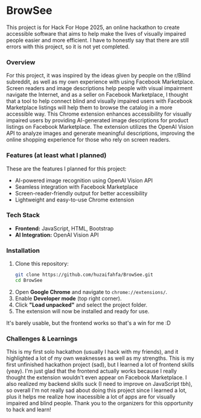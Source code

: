 # BrowSee
This project is for Hack For Hope 2025, an online hackathon to create accessible software that aims to help make the lives of visually impaired people easier and more efficient. I have to honestly say that there are still errors with this project, so it is not yet completed.

### **Overview**  
For this project, it was inspired by the ideas given by people on the r/Blind subreddit, as well as my own experience with using Facebook Marketplace. Screen readers and image descriptions help people with visual impairment navigate the Internet, and as a seller on Facebook Marketplace, I thought that a tool to help connect blind and visually impaired users with Facebook Marketplace listings will help them to browse the catalog in a more accessible way. This Chrome extension enhances accessibility for visually impaired users by providing AI-generated image descriptions for product listings on Facebook Marketplace. The extension utilizes the OpenAI Vision API to analyze images and generate meaningful descriptions, improving the online shopping experience for those who rely on screen readers.  

### **Features (at least what I planned)**  
These are the features I planned for this project:
- AI-powered image recognition using OpenAI Vision API
- Seamless integration with Facebook Marketplace
- Screen-reader-friendly output for better accessibility
- Lightweight and easy-to-use Chrome extension

### **Tech Stack**  
- **Frontend:** JavaScript, HTML, Bootstrap  
- **AI Integration:** OpenAI Vision API  

### **Installation**  
1. Clone this repository:  
   ```bash
   git clone https://github.com/huzaifahfa/BrowSee.git
   cd BrowSee
   ```  
2. Open **Google Chrome** and navigate to `chrome://extensions/`.  
3. Enable **Developer mode** (top right corner).  
4. Click **"Load unpacked"** and select the project folder.  
5. The extension will now be installed and ready for use.  

It's barely usable, but the frontend works so that's a win for me :D

### **Challenges & Learnings**  
This is my first solo hackathon (usually I hack with my friends), and it highlighted a lot of my own weaknesses as well as my strengths. This is my first unfinished hackathon project (sad), but I learned a lot of frontend skills (yeay). I'm just glad that the frontend actually works because I really thought the extension wouldn't even appear on Facebook Marketplace. I also realized my backend skills suck (I need to improve on JavaScript tbh), so overall I'm not really sad about doing this project since I learned a lot, plus it helps me realize how inacessible a lot of apps are for visually impaired and blind people. Thank you to the organizers for this opportunity to hack and learn!

